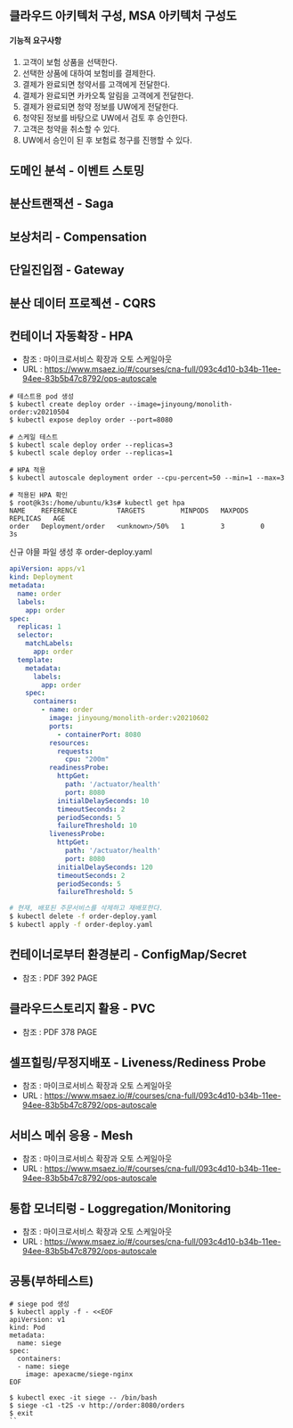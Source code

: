 
## 클라우드 아키텍처 구성, MSA 아키텍처 구성도

#### 기능적 요구사항

1. 고객이 보험 상품을 선택한다.
2. 선택한 상품에 대하여 보험비를 결제한다.
3. 결제가 완료되면 청약서를 고객에게 전달한다.
4. 결제가 완료되면 카카오톡 알림을 고객에게 전달한다.
5. 결제가 완료되면 청약 정보를 UW에게 전달한다.
6. 청약된 정보를 바탕으로 UW에서 검토 후 승인한다.
7. 고객은 청약을 취소할 수 있다.
8. UW에서 승인이 된 후 보험료 청구를 진행할 수 있다.

## 도메인 분석 - 이벤트 스토밍
## 분산트랜잭션 - Saga
## 보상처리 - Compensation
## 단일진입점 - Gateway
## 분산 데이터 프로젝션 - CQRS

## 컨테이너 자동확장 - HPA

- 참조 : 마이크로서비스 확장과 오토 스케일아웃
- URL : https://www.msaez.io/#/courses/cna-full/093c4d10-b34b-11ee-94ee-83b5b47c8792/ops-autoscale

```shell
# 테스트용 pod 생성
$ kubectl create deploy order --image=jinyoung/monolith-order:v20210504
$ kubectl expose deploy order --port=8080
```

```shell
# 스케일 테스트
$ kubectl scale deploy order --replicas=3
$ kubectl scale deploy order --replicas=1
```

```shell
# HPA 적용
$ kubectl autoscale deployment order --cpu-percent=50 --min=1 --max=3
```

```shell
# 적용된 HPA 확인
$ root@k3s:/home/ubuntu/k3s# kubectl get hpa
NAME    REFERENCE          TARGETS         MINPODS   MAXPODS   REPLICAS   AGE
order   Deployment/order   <unknown>/50%   1         3         0          3s
```

신규 야믈 파일 생성 후 order-deploy.yaml

```yaml
apiVersion: apps/v1
kind: Deployment
metadata:
  name: order
  labels:
    app: order
spec:
  replicas: 1
  selector:
    matchLabels:
      app: order
  template:
    metadata:
      labels:
        app: order
    spec:
      containers:
        - name: order
          image: jinyoung/monolith-order:v20210602
          ports:
            - containerPort: 8080
          resources:
            requests:
              cpu: "200m"            
          readinessProbe:
            httpGet:
              path: '/actuator/health'
              port: 8080
            initialDelaySeconds: 10
            timeoutSeconds: 2
            periodSeconds: 5
            failureThreshold: 10
          livenessProbe:
            httpGet:
              path: '/actuator/health'
              port: 8080
            initialDelaySeconds: 120
            timeoutSeconds: 2
            periodSeconds: 5
            failureThreshold: 5
```

```bash
# 현재, 배포된 주문서비스를 삭제하고 재배포한다.
$ kubectl delete -f order-deploy.yaml
$ kubectl apply -f order-deploy.yaml
```


## 컨테이너로부터 환경분리 - ConfigMap/Secret
- 참조 : PDF 392 PAGE

## 클라우드스토리지 활용 - PVC
- 참조 : PDF 378 PAGE

## 셀프힐링/무정지배포 - Liveness/Rediness Probe
- 참조 : 마이크로서비스 확장과 오토 스케일아웃
- URL : https://www.msaez.io/#/courses/cna-full/093c4d10-b34b-11ee-94ee-83b5b47c8792/ops-autoscale
## 서비스 메쉬 응용 - Mesh
- 참조 : 마이크로서비스 확장과 오토 스케일아웃
- URL : https://www.msaez.io/#/courses/cna-full/093c4d10-b34b-11ee-94ee-83b5b47c8792/ops-autoscale
## 통합 모너티렁 - Loggregation/Monitoring
- 참조 : 마이크로서비스 확장과 오토 스케일아웃
- URL : https://www.msaez.io/#/courses/cna-full/093c4d10-b34b-11ee-94ee-83b5b47c8792/ops-autoscale

## 공통(부하테스트)

```shell
# siege pod 생성
$ kubectl apply -f - <<EOF
apiVersion: v1
kind: Pod
metadata:
  name: siege
spec:
  containers:
  - name: siege
    image: apexacme/siege-nginx
EOF
```

```
$ kubectl exec -it siege -- /bin/bash
$ siege -c1 -t2S -v http://order:8080/orders
$ exit
``
